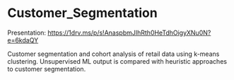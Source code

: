 # Customer_Segmentation

Presentation: https://1drv.ms/p/s!AnaspbmJIhRth0HeTdhOigyXNu0N?e=6kdaQY

Customer segmentation and cohort analysis of retail data using k-means clustering. Unsupervised ML output is compared with heuristic approaches to customer segmentation.
